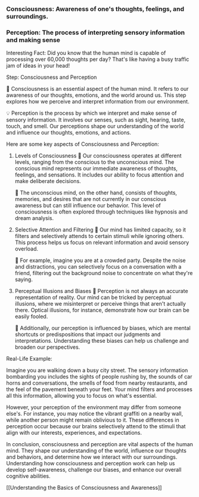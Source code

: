 ### Consciousness: Awareness of one's thoughts, feelings, and surroundings. 

### Perception: The process of interpreting sensory information and making sense 


Interesting Fact: Did you know that the human mind is capable of processing over 60,000 thoughts per day? That's like having a busy traffic jam of ideas in your head!

Step: Consciousness and Perception

🧠 Consciousness is an essential aspect of the human mind. It refers to our awareness of our thoughts, emotions, and the world around us. This step explores how we perceive and interpret information from our environment.

💡 Perception is the process by which we interpret and make sense of sensory information. It involves our senses, such as sight, hearing, taste, touch, and smell. Our perceptions shape our understanding of the world and influence our thoughts, emotions, and actions.

Here are some key aspects of Consciousness and Perception:

1. Levels of Consciousness 🌟 Our consciousness operates at different levels, ranging from the conscious to the unconscious mind. The conscious mind represents our immediate awareness of thoughts, feelings, and sensations. It includes our ability to focus attention and make deliberate decisions.
    
    🌟 The unconscious mind, on the other hand, consists of thoughts, memories, and desires that are not currently in our conscious awareness but can still influence our behavior. This level of consciousness is often explored through techniques like hypnosis and dream analysis.
    
2. Selective Attention and Filtering 🌟 Our mind has limited capacity, so it filters and selectively attends to certain stimuli while ignoring others. This process helps us focus on relevant information and avoid sensory overload.
    
    🌟 For example, imagine you are at a crowded party. Despite the noise and distractions, you can selectively focus on a conversation with a friend, filtering out the background noise to concentrate on what they're saying.
    
3. Perceptual Illusions and Biases 🌟 Perception is not always an accurate representation of reality. Our mind can be tricked by perceptual illusions, where we misinterpret or perceive things that aren't actually there. Optical illusions, for instance, demonstrate how our brain can be easily fooled.
    
    🌟 Additionally, our perception is influenced by biases, which are mental shortcuts or predispositions that impact our judgments and interpretations. Understanding these biases can help us challenge and broaden our perspectives.
    

Real-Life Example:

Imagine you are walking down a busy city street. The sensory information bombarding you includes the sights of people rushing by, the sounds of car horns and conversations, the smells of food from nearby restaurants, and the feel of the pavement beneath your feet. Your mind filters and processes all this information, allowing you to focus on what's essential.

However, your perception of the environment may differ from someone else's. For instance, you may notice the vibrant graffiti on a nearby wall, while another person might remain oblivious to it. These differences in perception occur because our brains selectively attend to the stimuli that align with our interests, experiences, and expectations.

In conclusion, consciousness and perception are vital aspects of the human mind. They shape our understanding of the world, influence our thoughts and behaviors, and determine how we interact with our surroundings. Understanding how consciousness and perception work can help us develop self-awareness, challenge our biases, and enhance our overall cognitive abilities.

[[Understanding the Basics of Consciousness and Awareness]]
